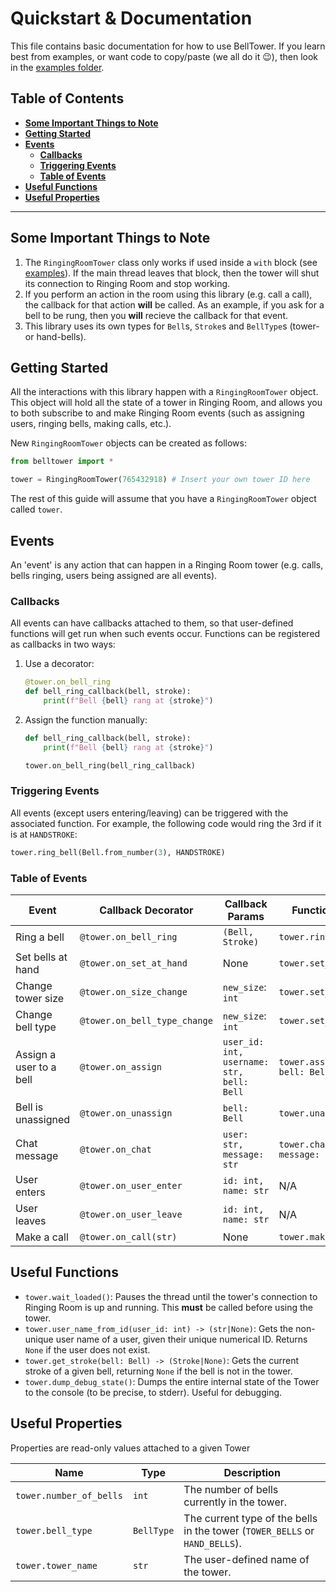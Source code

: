 # Quickstart & Documentation

This file contains basic documentation for how to use BellTower.  If you learn best from examples,
or want code to copy/paste (we all do it :wink:), then look in the
[examples folder](https://github.com/kneasle/belltower/tree/master/examples).

## Table of Contents

- [**Some Important Things to Note**](#some-important-things-to-note)
- [**Getting Started**](#getting-started)
- [**Events**](#events)
  - [**Callbacks**](#callbacks)
  - [**Triggering Events**](#triggering-events)
  - [**Table of Events**](#table-of-events)
- [**Useful Functions**](#useful-functions)
- [**Useful Properties**](#useful-properties)

---

## Some Important Things to Note

1. The `RingingRoomTower` class only works if used inside a `with` block (see
   [examples](https://github.com/kneasle/belltower/tree/master/examples)).  If the main thread
   leaves that block, then the tower will shut its connection to Ringing Room and stop working.
2. If you perform an action in the room using this library (e.g. call a call), the callback for that
   action **will** be called.  As an example, if you ask for a bell to be rung, then you **will**
   recieve the callback for that event.
3. This library uses its own types for `Bell`s, `Stroke`s and `BellType`s (tower- or hand-bells).

## Getting Started

All the interactions with this library happen with a `RingingRoomTower` object.  This object will hold all
the state of a tower in Ringing Room, and allows you to both subscribe to and make Ringing Room
events (such as assigning users, ringing bells, making calls, etc.).

New `RingingRoomTower` objects can be created as follows:
```python
from belltower import *

tower = RingingRoomTower(765432918) # Insert your own tower ID here
```

The rest of this guide will assume that you have a `RingingRoomTower` object called `tower`.

## Events

An 'event' is any action that can happen in a Ringing Room tower (e.g. calls, bells ringing, users
being assigned are all events).

### Callbacks

All events can have callbacks attached to them, so that user-defined functions will get run when
such events occur.  Functions can be registered as callbacks in two ways:
1.  Use a decorator:
    ```python
    @tower.on_bell_ring
    def bell_ring_callback(bell, stroke):
        print(f"Bell {bell} rang at {stroke}")
    ```
2.  Assign the function manually:
    ```python
    def bell_ring_callback(bell, stroke):
        print(f"Bell {bell} rang at {stroke}")

    tower.on_bell_ring(bell_ring_callback)
    ```

### Triggering Events

All events (except users entering/leaving) can be triggered with the associated function.  For
example, the following code would ring the 3rd if it is at `HANDSTROKE`:
```python
tower.ring_bell(Bell.from_number(3), HANDSTROKE)
```

### Table of Events

| Event | Callback Decorator | Callback Params | Function Name & Params |
|---|---|---|---|
| Ring a bell | `@tower.on_bell_ring` | `(Bell, Stroke)` | `tower.ring_bell(Bell, Stroke)` |
| Set bells at hand | `@tower.on_set_at_hand` | None | `tower.set_at_hand()` |
| Change tower size | `@tower.on_size_change` | `new_size`: `int` | `tower.set_size(int)` |
| Change bell type | `@tower.on_bell_type_change` | `new_size`: `int` | `tower.set_bell_type(BellType)` |
| Assign a user to a bell | `@tower.on_assign` | `user_id: int, username: str, bell: Bell` | `tower.assign(user_id: int, bell: Bell)` |
| Bell is unassigned | `@tower.on_unassign` | `bell: Bell` | `tower.unassign(bell: Bell)` |
| Chat message | `@tower.on_chat` | `user: str, message: str` | `tower.chat(user: str, message: str)` |
| User enters | `@tower.on_user_enter` | `id: int, name: str` | N/A |
| User leaves | `@tower.on_user_leave` | `id: int, name: str` | N/A |
| Make a call | `@tower.on_call(str)` | None | `tower.make_call(str)` |

## Useful Functions

- `tower.wait_loaded()`: Pauses the thread until the tower's connection to Ringing Room is up and
  running.  This **must** be called before using the tower.
- `tower.user_name_from_id(user_id: int) -> (str|None)`: Gets the non-unique user name of a user,
  given their unique numerical ID.  Returns `None` if the user does not exist.
- `tower.get_stroke(bell: Bell) -> (Stroke|None)`: Gets the current stroke of a given bell,
  returning `None` if the bell is not in the tower.
- `tower.dump_debug_state()`: Dumps the entire internal state of the Tower to the console (to be
  precise, to stderr).  Useful for debugging.


## Useful Properties

Properties are read-only values attached to a given Tower

| Name | Type | Description |
|---|---|---|
| `tower.number_of_bells` | `int` | The number of bells currently in the tower. |
| `tower.bell_type` | `BellType` | The current type of the bells in the tower (`TOWER_BELLS` or `HAND_BELLS`). |
| `tower.tower_name` | `str` | The user-defined name of the tower. |
